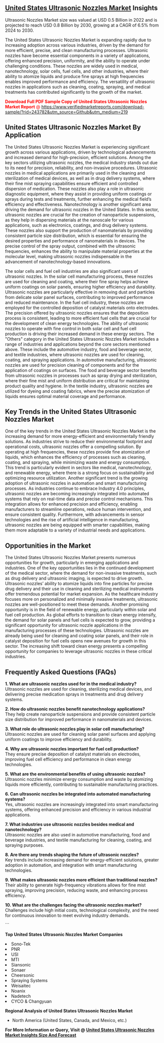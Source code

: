 <h2><a href="https://www.verifiedmarketreports.com/download-sample/?rid=243782&amp;utm_source=Github&amp;utm_medium=219" target="_blank">United States Ultrasonic Nozzles Market</a> Insights</h2><p>Ultrasonic Nozzles Market size was valued at USD 0.5 Billion in 2022 and is projected to reach USD 0.8 Billion by 2030, growing at a CAGR of 6.5% from 2024 to 2030.</p><p> <p>The United States Ultrasonic Nozzles Market is expanding rapidly due to increasing adoption across various industries, driven by the demand for more efficient, precise, and clean manufacturing processes. Ultrasonic nozzles have become essential components in a variety of applications, offering enhanced precision, uniformity, and the ability to operate under challenging conditions. These nozzles are widely used in medical, nanotechnology, solar cells, fuel cells, and other industries, where their ability to atomize liquids and produce fine sprays at high frequencies enables improved performance and efficiency. The versatility of ultrasonic nozzles in applications such as cleaning, coating, spraying, and medical treatments has contributed significantly to the growth of the market. <p><span class=""><span style="color: #ff0000;"><strong>Download Full PDF Sample Copy of United States Ultrasonic Nozzles Market Report</strong> @ </span><a href="https://www.verifiedmarketreports.com/download-sample/?rid=243782&amp;utm_source=Github&amp;utm_medium=219" target="_blank">https://www.verifiedmarketreports.com/download-sample/?rid=243782&amp;utm_source=Github&amp;utm_medium=219</a></span></p></p> <h2>United States Ultrasonic Nozzles Market By Application</h2> <p>The United States Ultrasonic Nozzles Market is experiencing significant growth across various applications, driven by technological advancements and increased demand for high-precision, efficient solutions. Among the key sectors utilizing ultrasonic nozzles, the medical industry stands out due to its need for precision, reliability, and non-invasive procedures. Ultrasonic nozzles in medical applications are primarily used in the cleaning and sterilization of medical devices, as well as in drug delivery systems, where their fine mist spraying capabilities ensure efficient and controlled dispersion of medication. These nozzles also play a role in ultrasonic diagnostic equipment, where they assist in providing uniform coatings or sprays during tests and treatments, further enhancing the medical field’s efficiency and effectiveness. Nanotechnology is another significant area driving the demand for ultrasonic nozzles in the United States. In this sector, ultrasonic nozzles are crucial for the creation of nanoparticle suspensions, as they help in dispersing materials at the nanoscale for various applications, such as electronics, coatings, and drug delivery systems. These nozzles also support the production of nanomaterials by providing consistent particle size distribution, which is essential for ensuring the desired properties and performance of nanomaterials in devices. The precise control of the spray output, combined with the ultrasonic frequencies, enhances the ability to manipulate material properties at the molecular level, making ultrasonic nozzles indispensable in the advancement of nanotechnology-based innovations. <p>The solar cells and fuel cell industries are also significant users of ultrasonic nozzles. In the solar cell manufacturing process, these nozzles are used for cleaning and coating, where their fine spray helps achieve uniform coatings on solar panels, ensuring higher efficiency and durability. Ultrasonic nozzles are particularly effective in removing dust and particles from delicate solar panel surfaces, contributing to improved performance and reduced maintenance. In the fuel cell industry, these nozzles are employed for the controlled deposition of catalyst materials onto electrodes. The precision offered by ultrasonic nozzles ensures that the deposition process is consistent, leading to more efficient fuel cells that are crucial for the development of clean energy technologies. The ability of ultrasonic nozzles to operate with fine control in both solar cell and fuel cell production is driving their increased demand in these energy sectors. The "Others" category in the United States Ultrasonic Nozzles Market includes a range of industries and applications beyond the core sectors mentioned above. These include the automotive industry, food and beverage sector, and textile industries, where ultrasonic nozzles are used for cleaning, coating, and spraying applications. In automotive manufacturing, ultrasonic nozzles are used for precision cleaning of components and for the application of coatings on surfaces. The food and beverage sector benefits from ultrasonic nozzles in processes such as spray drying and sterilization, where their fine mist and uniform distribution are critical for maintaining product quality and hygiene. In the textile industry, ultrasonic nozzles are utilized for dyeing and coating fabrics, where the precise atomization of liquids ensures optimal material coverage and performance. <h2>Key Trends in the United States Ultrasonic Nozzles Market</h2> <p>One of the key trends in the United States Ultrasonic Nozzles Market is the increasing demand for more energy-efficient and environmentally friendly solutions. As industries strive to reduce their environmental footprint and operational costs, ultrasonic nozzles offer a compelling solution. By operating at high frequencies, these nozzles provide fine atomization of liquids, which enhances the efficiency of processes such as cleaning, coating, and spraying, while minimizing waste and energy consumption. This trend is particularly evident in sectors like medical, nanotechnology, and renewable energy, where there is a strong focus on sustainability and optimizing resource utilization. Another significant trend is the growing adoption of ultrasonic nozzles in automation and smart manufacturing processes. As industries continue to embrace Industry 4.0 principles, ultrasonic nozzles are becoming increasingly integrated into automated systems that rely on real-time data and precise control mechanisms. This integration allows for enhanced precision and efficiency, enabling manufacturers to streamline operations, reduce human intervention, and ensure consistent quality. Furthermore, with advancements in sensor technologies and the rise of artificial intelligence in manufacturing, ultrasonic nozzles are being equipped with smarter capabilities, making them more adaptable to a variety of industrial needs and applications. <h2>Opportunities in the Market</h2> <p>The United States Ultrasonic Nozzles Market presents numerous opportunities for growth, particularly in emerging applications and industries. One of the key opportunities lies in the continued development of the medical sector, where the demand for non-invasive treatments, such as drug delivery and ultrasonic imaging, is expected to drive growth. Ultrasonic nozzles’ ability to atomize liquids into fine particles for precise drug delivery and their use in cleaning and sterilizing medical instruments offer tremendous potential for market expansion. As the healthcare industry focuses more on personalized and minimally invasive treatments, ultrasonic nozzles are well-positioned to meet these demands. Another promising opportunity is in the field of renewable energy, particularly within solar and fuel cell production. As global efforts to transition to clean energy intensify, the demand for solar panels and fuel cells is expected to grow, providing a significant opportunity for ultrasonic nozzle applications in the manufacturing processes of these technologies. Ultrasonic nozzles are already being used for cleaning and coating solar panels, and their role in catalyst deposition for fuel cells opens new avenues for growth in this sector. The increasing shift toward clean energy presents a compelling opportunity for companies to leverage ultrasonic nozzles in these critical industries. <h2>Frequently Asked Questions (FAQs)</h2> <p><strong>1. What are ultrasonic nozzles used for in the medical industry?</strong> <br> Ultrasonic nozzles are used for cleaning, sterilizing medical devices, and delivering precise medication sprays in treatments and drug delivery systems.</p> <p><strong>2. How do ultrasonic nozzles benefit nanotechnology applications?</strong> <br> They help create nanoparticle suspensions and provide consistent particle size distribution for improved performance in nanomaterials and devices.</p> <p><strong>3. What role do ultrasonic nozzles play in solar cell manufacturing?</strong> <br> Ultrasonic nozzles are used for cleaning solar panel surfaces and applying uniform coatings to improve efficiency and durability.</p> <p><strong>4. Why are ultrasonic nozzles important for fuel cell production?</strong> <br> They ensure precise deposition of catalyst materials on electrodes, improving fuel cell efficiency and performance in clean energy technologies.</p> <p><strong>5. What are the environmental benefits of using ultrasonic nozzles?</strong> <br> Ultrasonic nozzles minimize energy consumption and waste by atomizing liquids more efficiently, contributing to sustainable manufacturing practices.</p> <p><strong>6. Can ultrasonic nozzles be integrated into automated manufacturing systems?</strong> <br> Yes, ultrasonic nozzles are increasingly integrated into smart manufacturing systems, offering enhanced precision and efficiency in various industrial applications.</p> <p><strong>7. What industries use ultrasonic nozzles besides medical and nanotechnology?</strong> <br> Ultrasonic nozzles are also used in automotive manufacturing, food and beverage industries, and textile manufacturing for cleaning, coating, and spraying purposes.</p> <p><strong>8. Are there any trends shaping the future of ultrasonic nozzles?</strong> <br> Key trends include increasing demand for energy-efficient solutions, greater adoption in automation, and integration with smart manufacturing technologies.</p> <p><strong>9. What makes ultrasonic nozzles more efficient than traditional nozzles?</strong> <br> Their ability to generate high-frequency vibrations allows for fine mist spraying, improving precision, reducing waste, and enhancing process efficiency.</p> <p><strong>10. What are the challenges facing the ultrasonic nozzles market?</strong> <br> Challenges include high initial costs, technological complexity, and the need for continuous innovation to meet evolving industry demands.</p> ```</p><p><strong>Top United States Ultrasonic Nozzles Market Companies</strong></p><div data-test-id=""><p><li>Sono-Tek</li><li> PNR</li><li> USI</li><li> MTI</li><li> Siansonic</li><li> Sonaer</li><li> Cheersonic</li><li> Spraying Systems</li><li> Weisaitec</li><li> Noanix</li><li> Nadetech</li><li> CYCO & Changyuan</li></p><div><strong>Regional Analysis of&nbsp;United States Ultrasonic Nozzles Market</strong></div><ul><li dir="ltr"><p dir="ltr">North America&nbsp;(United States, Canada, and Mexico, etc.)</p></li></ul><p><strong>For More Information or Query, Visit @&nbsp;</strong><strong><a href="https://www.verifiedmarketreports.com/product/ultrasonic-nozzles-market/?utm_source=Github&amp;utm_medium=219" target="_blank">United States Ultrasonic Nozzles Market Insights Size And Forecast</a></strong></p></div>
